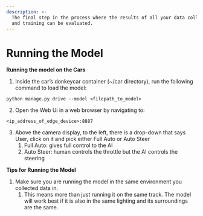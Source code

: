 ```yaml
---
description: >-
  The final step in the process where the results of all your data collection
  and training can be evaluated.
---
```


# Running the Model

**Running the model on the Cars**

1. Inside the car’s donkeycar container (\~/car directory), run the following command to load the model:

```
python manage.py drive --model <filepath_to_model>
```

2. Open the Web Ui in a web browser by navigating to:

```
<ip_address_of_edge_device>:8887
```

3. Above the camera display, to the left, there is a drop-down that says User, click on it and pick either Full Auto or Auto Steer
   1. Full Auto: gives full control to the AI&#x20;
   2. Auto Steer: human controls the throttle but the AI controls the steering

**Tips for Running the Model**

1. Make sure you are running the model in the same environment you collected data in.
   1. This means more than just running it on the same track. The model will work best if it is also in the same lighting and its surroundings are the same.

